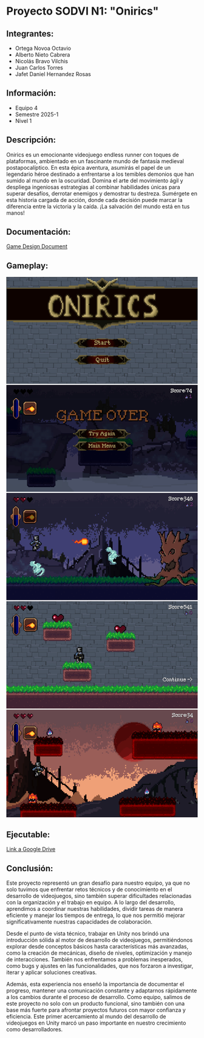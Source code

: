 # Proyecto SODVI N1: "Onirics"
## Integrantes:
 - Ortega Novoa Octavio
 - Alberto Nieto Cabrera
 - Nicolás Bravo Vilchis
 - Juan Carlos Torres
 - Jafet Daniel Hernandez Rosas
## Información:
 - Equipo 4
 - Semestre 2025-1
 - Nivel 1
## Descripción:
Onirics es un emocionante videojuego endless runner con toques de plataformas, ambientado en un fascinante mundo de fantasía medieval postapocalíptico. En esta épica aventura, asumirás el papel de un legendario héroe destinado a enfrentarse a los temibles demonios que han sumido al mundo en la oscuridad. Domina el arte del movimiento ágil y despliega ingeniosas estrategias al combinar habilidades únicas para superar desafíos, derrotar enemigos y demostrar tu destreza. Sumérgete en esta historia cargada de acción, donde cada decisión puede marcar la diferencia entre la victoria y la caída. ¡La salvación del mundo está en tus manos!
## Documentación:
[Game Design Document](https://docs.google.com/document/d/1_jeumNhiDDIlDwldw26V9yBszaTCB5tIoWwKTS6C_E4/edit)
## Gameplay:
![alt text](image.png)
![alt text](image-1.png)
![alt text](image-2.png)
![alt text](image-3.png)
![alt text](image-4.png)
## Ejecutable:
[Link a Google Drive](https://drive.google.com/file/d/16i2FcAUFwLBTEBSk64sGCgyWTqiz0ibq/view?usp=sharing)
## Conclusión:
Este proyecto representó un gran desafío para nuestro equipo, ya que no solo tuvimos que enfrentar retos técnicos y de conocimiento en el desarrollo de videojuegos, sino también superar dificultades relacionadas con la organización y el trabajo en equipo. A lo largo del desarrollo, aprendimos a coordinar nuestras habilidades, dividir tareas de manera eficiente y manejar los tiempos de entrega, lo que nos permitió mejorar significativamente nuestras capacidades de colaboración.

Desde el punto de vista técnico, trabajar en Unity nos brindó una introducción sólida al motor de desarrollo de videojuegos, permitiéndonos explorar desde conceptos básicos hasta características más avanzadas, como la creación de mecánicas, diseño de niveles, optimización y manejo de interacciones. También nos enfrentamos a problemas inesperados, como bugs y ajustes en las funcionalidades, que nos forzaron a investigar, iterar y aplicar soluciones creativas.

Además, esta experiencia nos enseñó la importancia de documentar el progreso, mantener una comunicación constante y adaptarnos rápidamente a los cambios durante el proceso de desarrollo. Como equipo, salimos de este proyecto no solo con un producto funcional, sino también con una base más fuerte para afrontar proyectos futuros con mayor confianza y eficiencia. Este primer acercamiento al mundo del desarrollo de videojuegos en Unity marcó un paso importante en nuestro crecimiento como desarrolladores.